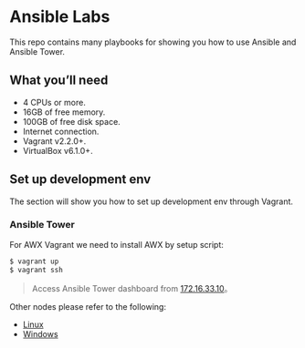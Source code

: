 # Ansible Labs
This repo contains many playbooks for showing you how to use Ansible and Ansible Tower.

## What you’ll need

* 4 CPUs or more.
* 16GB of free memory.
* 100GB of free disk space.
* Internet connection.
* Vagrant v2.2.0+.
* VirtualBox v6.1.0+.

## Set up development env
The section will show you how to set up development env through Vagrant.

### Ansible Tower
For AWX Vagrant we need to install AWX by setup script:

```sh
$ vagrant up
$ vagrant ssh
```

> Access Ansible Tower dashboard from [172.16.33.10](https:\\172.16.33.10)。

Other nodes please refer to the following: 

- [Linux](linux/README.md)
- [Windows](windows/README.md)
